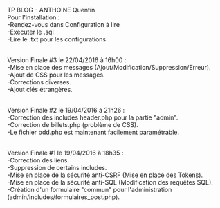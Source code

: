 TP BLOG - ANTHOINE Quentin
<br/>
Pour l'installation : 
<br/>
-Rendez-vous dans Configuration à lire<br/>
-Executer le .sql <br/>
-Lire le .txt pour les configurations<br/><br/>


Version Finale #3 le 22/04/2016 à 16h00 :
<br/>
-Mise en place des messages (Ajout/Modification/Suppression/Erreur).<br/>
-Ajout de CSS pour les messages.<br/>
-Corrections diverses.<br/>
-Ajout clés étrangères.<br/><br/>


Version Finale #2 le 19/04/2016 à 21h26 :
<br/>
-Correction des includes header.php pour la partie "admin".<br/>
-Correction de billets.php (problème de CSS).<br/>
-Le fichier bdd.php est maintenant facilement paramétrable.<br/><br/>


Version Finale #1 le 19/04/2016 à 18h35 :
<br/>
-Correction des liens.<br/>
-Suppression de certains includes.<br/>
-Mise en place de la sécurité anti-CSRF (Mise en place des Tokens).<br/>
-Mise en place de la sécurité anti-SQL (Modification des requêtes SQL).<br/>
-Création d'un formulaire "commun" pour l'administration (admin/includes/formulaires_post.php).
